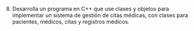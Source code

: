 8. Desarrolla un programa en C++ que use clases y objetos para implementar un sistema de gestión de citas médicas, con clases para pacientes, médicos, citas y registros médicos.